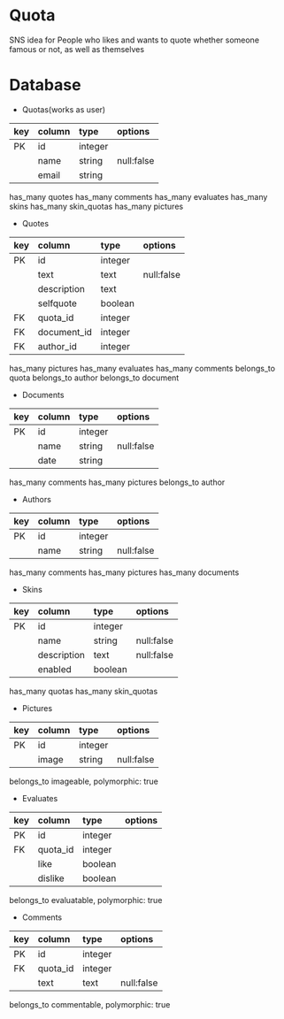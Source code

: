 # Quota
SNS idea for People who likes and wants to quote
whether someone famous or not, as well as themselves

# Database
- Quotas(works as user)

| key | column      | type    | options    |
|:----|:------------|:--------|:-----------|
| PK  | id          | integer |            |
|     | name        | string  | null:false |
|     | email       | string  |            |

has_many quotes
has_many comments
has_many evaluates
has_many skins
has_many skin_quotas
has_many pictures

- Quotes

| key | column      | type    | options    |
|:----|:------------|:--------|:-----------|
| PK  | id          | integer |            |
|     | text        | text    | null:false |
|     | description | text    |            |
|     | selfquote   | boolean |            |
| FK  | quota_id    | integer |            |
| FK  | document_id | integer |            |
| FK  | author_id   | integer |            |

has_many pictures
has_many evaluates
has_many comments
belongs_to quota
belongs_to author
belongs_to document

- Documents

| key | column      | type    | options    |
|:----|:------------|:--------|:-----------|
| PK  | id          | integer |            |
|     | name        | string  | null:false |
|     | date        | string  |            |

has_many comments
has_many pictures
belongs_to author

- Authors

| key | column      | type    | options    |
|:----|:------------|:--------|:-----------|
| PK  | id          | integer |            |
|     | name        | string  | null:false |

has_many comments
has_many pictures
has_many documents

- Skins

| key | column      | type    | options    |
|:----|:------------|:--------|:-----------|
| PK  | id          | integer |            |
|     | name        | string  | null:false |
|     | description | text    | null:false |
|     | enabled     | boolean |            |

has_many quotas
has_many skin_quotas

- Pictures

| key | column      | type    | options    |
|:----|:------------|:--------|:-----------|
| PK  | id          | integer |            |
|     | image       | string  | null:false |

belongs_to imageable, polymorphic: true

- Evaluates

| key | column      | type    | options    |
|:----|:------------|:--------|:-----------|
| PK  | id          | integer |            |
| FK  |quota_id     | integer |            |
|     | like        | boolean |            |
|     | dislike     | boolean |            |

belongs_to evaluatable, polymorphic: true

- Comments

| key | column      | type    | options    |
|:----|:------------|:--------|:-----------|
| PK  | id          | integer |            |
| FK  |quota_id     | integer |            |
|     | text        | text    | null:false |

belongs_to commentable, polymorphic: true
